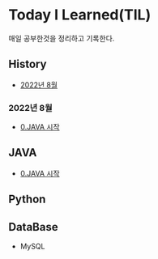 # Today I Learned(TIL)

매일 공부한것을 정리하고 기록한다.

## History
- [2022년 8월](https://github.com/jjsin123/TIL#2022년-8월)



### 2022년 8월

- [0.JAVA 시작](https://github.com/jjsin123/TIL/blob/main/0%20JAVA%20%EC%8B%9C%EC%9E%91.md)

## JAVA
- [0.JAVA 시작](https://github.com/jjsin123/TIL/blob/main/0%20JAVA%20%EC%8B%9C%EC%9E%91.md)
## Python
## DataBase
* MySQL
